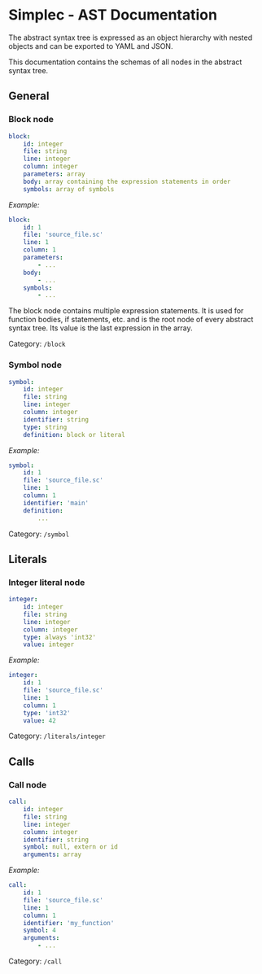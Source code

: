 # Simplec - AST Documentation

The abstract syntax tree is expressed as an object hierarchy with nested objects and can be exported to YAML and JSON.

This documentation contains the schemas of all nodes in the abstract syntax tree.

## General

### Block node
```yaml
block:
    id: integer
    file: string
    line: integer
    column: integer
    parameters: array
    body: array containing the expression statements in order
    symbols: array of symbols
```

_Example:_
```yaml
block:
    id: 1
    file: 'source_file.sc'
    line: 1
    column: 1
    parameters:
        - ...
    body:
        - ...
    symbols:
        - ...
```

The block node contains multiple expression statements. It is used for function bodies, if statements, etc. and is the root node of every abstract syntax tree. Its value is the last expression in the array.

Category: `/block`

### Symbol node
```yaml
symbol:
    id: integer
    file: string
    line: integer
    column: integer
    identifier: string
    type: string
    definition: block or literal
```

_Example:_
```yaml
symbol:
    id: 1
    file: 'source_file.sc'
    line: 1
    column: 1
    identifier: 'main'
    definition:
        ...
```

Category: `/symbol`

## Literals

### Integer literal node
```yaml
integer:
    id: integer
    file: string
    line: integer
    column: integer
    type: always 'int32'
    value: integer
```

_Example:_
```yaml
integer:
    id: 1
    file: 'source_file.sc'
    line: 1
    column: 1
    type: 'int32'
    value: 42
```

Category: `/literals/integer`

## Calls

### Call node
```yaml
call:
    id: integer
    file: string
    line: integer
    column: integer
    identifier: string
    symbol: null, extern or id
    arguments: array
```

_Example:_
```yaml
call:
    id: 1
    file: 'source_file.sc'
    line: 1
    column: 1
    identifier: 'my_function'
    symbol: 4
    arguments:
        - ...
```

Category: `/call`
